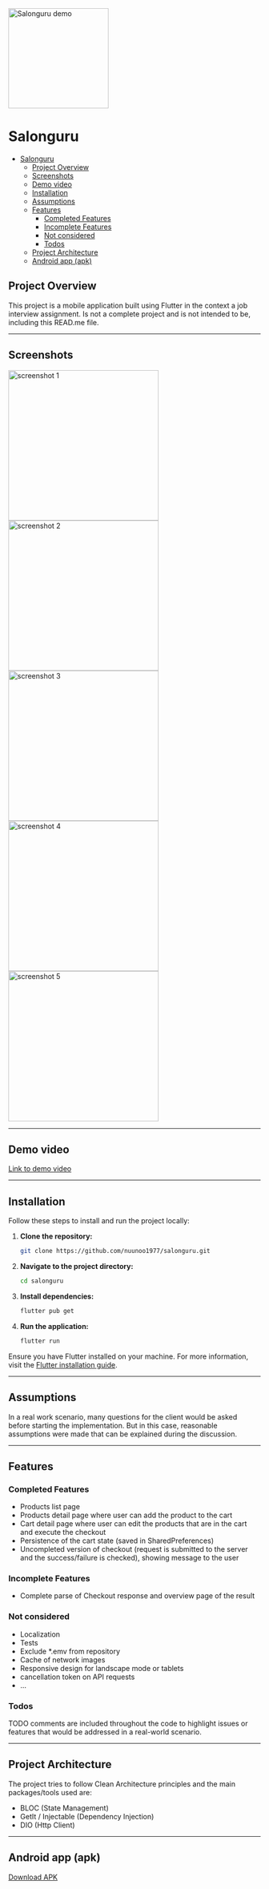 <img src="assets/icon/icon.png" alt="Salonguru demo" width="200"/>

# Salonguru

<!-- TOC -->

- [Salonguru](#salonguru)
  - [Project Overview](#project-overview)
  - [Screenshots](#screenshots)
  - [Demo video](#demo-video)
  - [Installation](#installation)
  - [Assumptions](#assumptions)
  - [Features](#features)
    - [Completed Features](#completed-features)
    - [Incomplete Features](#incomplete-features)
    - [Not considered](#not-considered)
    - [Todos](#todos)
  - [Project Architecture](#project-architecture)
  - [Android app (apk)](#android-app-apk)

<!-- /TOC -->

## Project Overview

This project is a mobile application built using Flutter in the context a job interview assignment. Is not a complete project and is not intended to be, including this READ.me file.

---

## Screenshots

<img src="demo/1.jpg" alt="screenshot 1" width="300"/>
<img src="demo/2.jpg" alt="screenshot 2" width="300"/>
<img src="demo/3.jpg" alt="screenshot 3" width="300"/>
<img src="demo/4.jpg" alt="screenshot 4" width="300"/>
<img src="demo/5.jpg" alt="screenshot 5" width="300"/>


---

## Demo video

[Link to demo video](demo/demo.mp4)

---

## Installation

Follow these steps to install and run the project locally:

1. **Clone the repository:**

   ```bash
   git clone https://github.com/nuunoo1977/salonguru.git
   ```

2. **Navigate to the project directory:**

   ```bash
   cd salonguru
   ```

3. **Install dependencies:**

   ```bash
   flutter pub get
   ```

4. **Run the application:**

   ```bash
   flutter run
   ```

Ensure you have Flutter installed on your machine. For more information, visit the [Flutter installation guide](https://flutter.dev/docs/get-started/install).


---

## Assumptions

In a real work scenario, many questions for the client would be asked before starting the implementation. But in this case, reasonable assumptions were made that can be explained during the discussion.

---

## Features

### Completed Features

- Products list page
- Products detail page where user can add the product to the cart
- Cart detail page where user can edit the products that are in the cart and execute the checkout
- Persistence of the cart state (saved in SharedPreferences)
- Uncompleted version of checkout (request is submitted to the server and the success/failure is checked), showing message to the user

### Incomplete Features

- Complete parse of Checkout response and overview page of the result

### Not considered

- Localization
- Tests
- Exclude *.emv from repository
- Cache of network images
- Responsive design for landscape mode or tablets
- cancellation token on API requests
- ...

### Todos

TODO comments are included throughout the code to highlight issues or features that would be addressed in a real-world scenario.

---

## Project Architecture

The project tries to follow Clean Architecture principles and the main packages/tools used are:

* BLOC (State Management)
* GetIt / Injectable (Dependency Injection)
* DIO (Http Client)


---

## Android app (apk)

[Download APK](demo/salonkee.apk)

